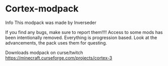 # Cortex-modpack

Info
This modpack was made by Inverseder

If you find any bugs, make sure to report them!!!!
Access to some mods has been intentionally removed. Everything is progression based.
Look at the advancements, the pack uses them for questing.

Downloads modpack on curse/twitch
https://minecraft.curseforge.com/projects/cortex-3
